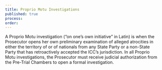 ```yaml
---
title: Proprio Motu Investigations
published: true
process:
order:
---
```



A Proprio Motu investigation (“on one’s own initiative” in Latin) is when the Prosecutor opens her own preliminary examination of alleged atrocities in either the territory of or of nationals from any State Party or a non-State Party that has retroactively accepted the ICC’s jurisdiction. In all Proprio Motu investigations, the Prosecutor must receive judicial authorization from the Pre-Trial Chambers to open a formal investigation.&nbsp; &nbsp;
